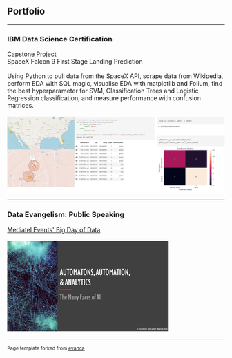 ## Portfolio

---

### IBM Data Science Certification

[Capstone Project](https://github.com/tex-cds/DataScienceCapstone/)
<br>
SpaceX Falcon 9 First Stage Landing Prediction
<br><br>
Using Python to pull data from the SpaceX API, scrape data from Wikipedia, perform EDA with SQL magic, visualise EDA with matplotlib and Folium, find the best hyperparameter for SVM, Classification Trees and Logistic Regression classification, and measure performance with confusion matrices. 
<br><br>
<img src="images/ds_capstone_thumbnail.png?raw=true"/>

---

### Data Evangelism: Public Speaking

[Mediatel Events' Big Day of Data](/pdf/BDoD.pdf)
<br><br>
<img src="images/BDoD_thumbnail.png?raw=true"/>



---
<p style="font-size:11px">Page template forked from <a href="https://github.com/evanca/quick-portfolio">evanca</a></p>
<!-- Remove above link if you don't want to attibute -->
